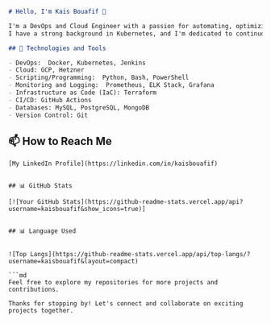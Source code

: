 ```markdown
# Hello, I'm Kais Bouafif 👋

I'm a DevOps and Cloud Engineer with a passion for automating, optimizing, and scaling infrastructure to deliver robust and efficient solutions. 
I have a strong background in Kubernetes, and I'm dedicated to continuous learning and staying up-to-date with industry trends.

## 🔧 Technologies and Tools

- DevOps:  Docker, Kubernetes, Jenkins
- Cloud: GCP, Hetzner
- Scripting/Programming:  Python, Bash, PowerShell
- Monitoring and Logging:  Prometheus, ELK Stack, Grafana
- Infrastructure as Code (IaC): Terraform
- CI/CD: GitHub Actions
- Databases: MySQL, PostgreSQL, MongoDB
- Version Control: Git

```
## 📫 How to Reach Me
```
[My LinkedIn Profile](https://linkedin.com/in/kaisbouafif)


## 📊 GitHub Stats

[![Your GitHub Stats](https://github-readme-stats.vercel.app/api?username=kaisbouafif&show_icons=true)]


## 📊 Language Used


![Top Langs](https://github-readme-stats.vercel.app/api/top-langs/?username=kaisbouafif&layout=compact)

```md
Feel free to explore my repositories for more projects and contributions.

Thanks for stopping by! Let's connect and collaborate on exciting projects together.
```
